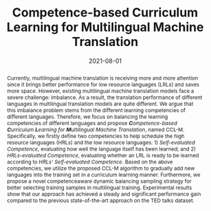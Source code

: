 ---
# Documentation: https://wowchemy.com/docs/managing-content/

title: "Competence-based Curriculum Learning for Multilingual Machine Translation"
authors: [Mingliang Zhang, Fandong Meng, Yunhai Tong, Jie Zhou]
date: 2021-08-01
doi: ""

# Schedule page publish date (NOT publication's date).
publishDate: 2021-08-01

# Publication type.
# Legend: 0 = Uncategorized; 1 = Conference paper; 2 = Journal article;
# 3 = Preprint / Working Paper; 4 = Report; 5 = Book; 6 = Book section;
# 7 = Thesis; 8 = Patent
publication_types: ["1"]

# Publication name and optional abbreviated publication name.
publication: "*Findings for the Association for Computational Lingustics*"
publication_short: "*EMNLP, 2021*"

abstract: "Currently, multilingual machine translation is receiving more and more attention since it brings better performance for low resource languages (LRLs) and saves more space. However, existing multilingual machine translation models face a severe challenge: imbalance. As a result, the translation performance of different languages in multilingual translation models are quite different. We argue that this imbalance problem stems from the different learning competencies of different languages. Therefore, we focus on balancing the learning competencies of different languages and propose ***C**ompetence-based **C**urriculum **L**earning for **M**ultilingual Machine Translation*, named CCL-M. Specifically, we firstly define two competencies to help schedule the high resource languages (HRLs) and the low resource languages: 1) *Self-evaluated Competence*, evaluating how well the language itself has been learned; and 2) *HRLs-evaluated Competence*, evaluating whether an LRL is ready to be learned according to *HRLs' Self-evaluated Competence*. Based on the above competencies, we utilize the proposed CCL-M algorithm to gradually add new languages into the training set in a curriculum learning manner. Furthermore, we propose a novel competenceaware dynamic balancing sampling strategy for better selecting training samples in multilingual training. Experimental results show that our approach has achieved a steady and significant performance gain compared to the previous state-of-the-art approach on the TED talks dataset."

# Summary. An optional shortened abstract.
summary: ""

tags: []
categories: []
featured: true

# Custom links (optional).
#   Uncomment and edit lines below to show custom links.
links:
- name: PDF
  url: https://arxiv.org/pdf/2109.04002.pdf
  icon_pack: fas
  icon: file-pdf
- name: Code
  url: https://github.com/zml24/ccl-m
  icon_pack: fab
  icon: github

url_pdf: 
url_code: 
url_dataset:
url_poster:
url_project:
url_slides:
url_source:
url_video:

# Featured image
# To use, add an image named `featured.jpg/png` to your page's folder. 
# Focal points: Smart, Center, TopLeft, Top, TopRight, Left, Right, BottomLeft, Bottom, BottomRight.
image:
  caption: ""
  focal_point: ""
  preview_only: false

# Associated Projects (optional).
#   Associate this publication with one or more of your projects.
#   Simply enter your project's folder or file name without extension.
#   E.g. `internal-project` references `content/project/internal-project/index.md`.
#   Otherwise, set `projects: []`.
projects: []

# Slides (optional).
#   Associate this publication with Markdown slides.
#   Simply enter your slide deck's filename without extension.
#   E.g. `slides: "example"` references `content/slides/example/index.md`.
#   Otherwise, set `slides: ""`.
slides: ""
---